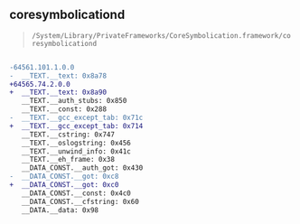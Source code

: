 ## coresymbolicationd

> `/System/Library/PrivateFrameworks/CoreSymbolication.framework/coresymbolicationd`

```diff

-64561.101.1.0.0
-  __TEXT.__text: 0x8a78
+64565.74.2.0.0
+  __TEXT.__text: 0x8a90
   __TEXT.__auth_stubs: 0x850
   __TEXT.__const: 0x288
-  __TEXT.__gcc_except_tab: 0x71c
+  __TEXT.__gcc_except_tab: 0x714
   __TEXT.__cstring: 0x747
   __TEXT.__oslogstring: 0x456
   __TEXT.__unwind_info: 0x41c
   __TEXT.__eh_frame: 0x38
   __DATA_CONST.__auth_got: 0x430
-  __DATA_CONST.__got: 0xc8
+  __DATA_CONST.__got: 0xc0
   __DATA_CONST.__const: 0x4c0
   __DATA_CONST.__cfstring: 0x60
   __DATA.__data: 0x98

```
